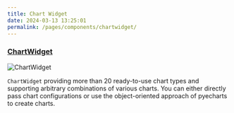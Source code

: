 ```yaml
---
title: Chart Widget
date: 2024-03-13 13:25:01
permalink: /pages/components/chartwidget/
---
```


### [ChartWidget](https://qfluentwidgets.com/price)

![ChartWidget](/img/components/chart/Bar.png)

`ChartWidget` providing more than 20 ready-to-use chart types and supporting arbitrary combinations of various charts. You can either directly pass chart configurations or use the object-oriented approach of pyecharts to create charts.